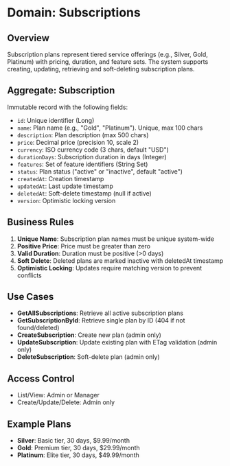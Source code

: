 <!--
File: subscriptions.md
Purpose: Domain documentation for subscription plan management CRUD.
Describes business rules, validation constraints and feature structure.
All Rights Reserved. Arodi Emmanuel
-->

# Domain: Subscriptions

## Overview

Subscription plans represent tiered service offerings (e.g., Silver, Gold,
Platinum) with pricing, duration, and feature sets. The system supports
creating, updating, retrieving and soft-deleting subscription plans.

## Aggregate: Subscription

Immutable record with the following fields:

- `id`: Unique identifier (Long)
- `name`: Plan name (e.g., "Gold", "Platinum"). Unique, max 100 chars
- `description`: Plan description (max 500 chars)
- `price`: Decimal price (precision 10, scale 2)
- `currency`: ISO currency code (3 chars, default "USD")
- `durationDays`: Subscription duration in days (Integer)
- `features`: Set of feature identifiers (String Set)
- `status`: Plan status ("active" or "inactive", default "active")
- `createdAt`: Creation timestamp
- `updatedAt`: Last update timestamp
- `deletedAt`: Soft-delete timestamp (null if active)
- `version`: Optimistic locking version

## Business Rules

1. **Unique Name**: Subscription plan names must be unique system-wide
2. **Positive Price**: Price must be greater than zero
3. **Valid Duration**: Duration must be positive (>0 days)
4. **Soft Delete**: Deleted plans are marked inactive with deletedAt timestamp
5. **Optimistic Locking**: Updates require matching version to prevent conflicts

## Use Cases

- **GetAllSubscriptions**: Retrieve all active subscription plans
- **GetSubscriptionById**: Retrieve single plan by ID (404 if not found/deleted)
- **CreateSubscription**: Create new plan (admin only)
- **UpdateSubscription**: Update existing plan with ETag validation (admin only)
- **DeleteSubscription**: Soft-delete plan (admin only)

## Access Control

- List/View: Admin or Manager
- Create/Update/Delete: Admin only

## Example Plans

- **Silver**: Basic tier, 30 days, $9.99/month
- **Gold**: Premium tier, 30 days, $29.99/month
- **Platinum**: Elite tier, 30 days, $49.99/month
